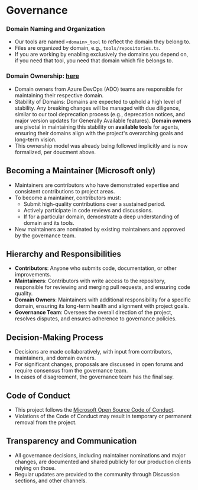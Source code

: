 # Governance

### Domain Naming and Organization
- Our tools are named `<domain>_tool` to reflect the domain they belong to.
- Files are organized by domain, e.g., `tools/repositories.ts`.
- If you are working by enabling exclusively the domains you depend on, if you need that tool, you need that domain which file belongs to.

### Domain Ownership: **[here](https://github.com/microsoft/azure-devops-mcp/wiki/Area-Owners)**
- Domain owners from Azure DevOps (ADO) teams are responsible for maintaining their respective domain.
- Stability of Domains: Domains are expected to uphold a high level of stability. Any breaking changes will be managed with due diligence, similar to our tool deprecation process (e.g., deprecation notices, and major version updates for Generally Available features). **Domain owners** are pivotal in maintaining this stability on **available tools** for agents, ensuring their domains align with the project's overarching goals and long-term vision.
- This ownership model was already being followed implicitly and is now formalized, per doucment above.

## Becoming a Maintainer (Microsoft only)
- Maintainers are contributors who have demonstrated expertise and consistent contributions to project areas.
- To become a maintainer, contributors must:
  - Submit high-quality contributions over a sustained period.
  - Actively participate in code reviews and discussions.
  - If for a particular domain, demonstrate a deep understanding of domain and its tools.
- New maintainers are nominated by existing maintainers and approved by the governance team.

## Hierarchy and Responsibilities
- **Contributors**: Anyone who submits code, documentation, or other improvements.
- **Maintainers**: Contributors with write access to the repository, responsible for reviewing and merging pull requests, and ensuring code quality.
- **Domain Owners**: Maintainers with additional responsibility for a specific domain, ensuring its long-term health and alignment with project goals.
- **Governance Team**: Oversees the overall direction of the project, resolves disputes, and ensures adherence to governance policies.

## Decision-Making Process
- Decisions are made collaboratively, with input from contributors, maintainers, and domain owners.
- For significant changes, proposals are discussed in open forums and require consensus from the governance team.
- In cases of disagreement, the governance team has the final say.

## Code of Conduct
- This project follows the [Microsoft Open Source Code of Conduct](./CODE_OF_CONDUCT.md).
- Violations of the Code of Conduct may result in temporary or permanent removal from the project.

## Transparency and Communication
- All governance decisions, including maintainer nominations and major changes, are documented and shared publicly for our production clients relying on those.
- Regular updates are provided to the community through Discussion sections, and other channels.

